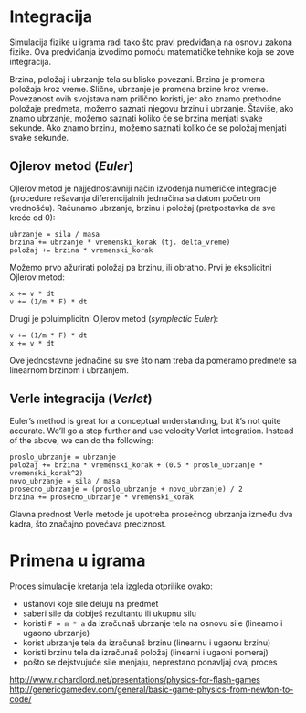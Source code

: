 # Integracija

Simulacija fizike u igrama radi tako što pravi predviđanja na osnovu zakona fizike. Ova predviđanja izvodimo pomoću matematičke tehnike koja se zove integracija.

Brzina, položaj i ubrzanje tela su blisko povezani. Brzina je promena položaja kroz vreme. Slično, ubrzanje je promena brzine kroz vreme. Povezanost ovih svojstava nam prilično koristi, jer ako znamo prethodne položaje predmeta, možemo saznati njegovu brzinu i ubrzanje. Štaviše, ako znamo ubrzanje, možemo saznati koliko će se brzina menjati svake sekunde. Ako znamo brzinu, možemo saznati koliko će se položaj menjati svake sekunde.

## Ojlerov metod (*Euler*)

Ojlerov metod je najjednostavniji način izvođenja numeričke integracije (procedure rešavanja diferencijalnih jednačina sa datom početnom vrednošću). Računamo ubrzanje, brzinu i položaj (pretpostavka da sve kreće od 0):

```
ubrzanje = sila / masa
brzina += ubrzanje * vremenski_korak (tj. delta_vreme)
položaj += brzina * vremenski_korak
```

Možemo prvo ažurirati položaj pa brzinu, ili obratno. Prvi je eksplicitni Ojlerov metod:

```
x += v * dt
v += (1/m * F) * dt
```

Drugi je poluimplicitni Ojlerov metod (*symplectic Euler*):

```
v += (1/m * F) * dt
x += v * dt
```

Ove jednostavne jednačine su sve što nam treba da pomeramo predmete sa linearnom brzinom i ubrzanjem.

## Verle integracija (*Verlet*)

Euler’s method is great for a conceptual understanding, but it’s not quite accurate. We’ll go a step further and use velocity Verlet integration. Instead of the above, we can do the following:

```
proslo_ubrzanje = ubrzanje
položaj += brzina * vremenski_korak + (0.5 * proslo_ubrzanje * vremenski_korak^2)
novo_ubrzanje = sila / masa
prosecno_ubrzanje = (proslo_ubrzanje + novo_ubrzanje) / 2
brzina += prosecno_ubrzanje * vremenski_korak
```

Glavna prednost Verle metode je upotreba prosečnog ubrzanja između dva kadra, što značajno povećava preciznost.

# Primena u igrama

Proces simulacije kretanja tela izgleda otprilike ovako:
<!-- * izračunaj svojstva mase za predmet (masa, centar mase, momenat inercije) -->
* ustanovi koje sile deluju na predmet
* saberi sile da dobiješ rezultantu ili ukupnu silu
* koristi `F = m * a` da izračunaš ubrzanje tela na osnovu sile (linearno i ugaono ubrzanje)
* korist ubrzanje tela da izračunaš brzinu (linearnu i ugaonu brzinu)
* koristi brzinu tela da izračunaš položaj (linearni i ugaoni pomeraj)
* pošto se dejstvujuće sile menjaju, neprestano ponavljaj ovaj proces

http://www.richardlord.net/presentations/physics-for-flash-games
http://genericgamedev.com/general/basic-game-physics-from-newton-to-code/
